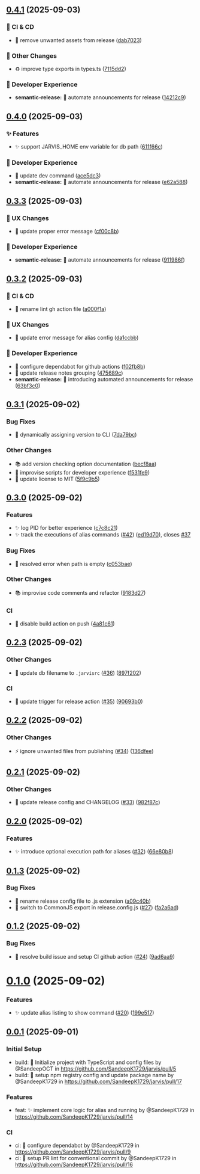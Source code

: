 ## [0.4.1](https://github.com/SandeepK1729/jarvis/compare/v0.4.0...v0.4.1) (2025-09-03)


### 🔧 CI & CD

* 🔧 remove unwanted assets from release ([dab7023](https://github.com/SandeepK1729/jarvis/commit/dab7023a75efd5ce2a42c6dd3fe26d8c3f30dc45))


### 🔧 Other Changes

* ♻️ improve type exports in types.ts ([7115dd2](https://github.com/SandeepK1729/jarvis/commit/7115dd29c34b5ef396a2ea788f808da62c19a256))


### 🔧 Developer Experience

* **semantic-release:** 🔧 automate announcements for release ([14212c9](https://github.com/SandeepK1729/jarvis/commit/14212c9414f929bccdcc41c6b6fd44243fe64549))

## [0.4.0](https://github.com/SandeepK1729/jarvis/compare/v0.3.3...v0.4.0) (2025-09-03)


### ✨ Features

* ✨ support JARVIS_HOME env variable for db path ([611f66c](https://github.com/SandeepK1729/jarvis/commit/611f66c4a2f159a51d3e43b825a829a432a1951c))


### 🔧 Developer Experience

* 🔧 update dev command ([ace5dc3](https://github.com/SandeepK1729/jarvis/commit/ace5dc3d8dd862cce6a655a89a9b827cab4e10d4))
* **semantic-release:** 🔧 automate announcements for release ([e62a588](https://github.com/SandeepK1729/jarvis/commit/e62a588039c83c4161b5a2a71057e63200f05141))

## [0.3.3](https://github.com/SandeepK1729/jarvis/compare/v0.3.2...v0.3.3) (2025-09-03)


### 🎨 UX Changes

* 💄 update proper error message ([cf00c8b](https://github.com/SandeepK1729/jarvis/commit/cf00c8b0de014bd29e5c512b41393375adc2f7c5))


### 🔧 Developer Experience

* **semantic-release:** 🔧 automate announcements for release ([911986f](https://github.com/SandeepK1729/jarvis/commit/911986f75e2705c2ca182f13913bf076b4aa393e))

## [0.3.2](https://github.com/SandeepK1729/jarvis/compare/v0.3.1...v0.3.2) (2025-09-03)


### 🔧 CI & CD

* 🔧 rename lint gh action file ([a000f1a](https://github.com/SandeepK1729/jarvis/commit/a000f1a05acc8c6f222fcdb295b69825d1ead87e))


### 🎨 UX Changes

* 💄 update error message for alias config ([da1ccbb](https://github.com/SandeepK1729/jarvis/commit/da1ccbb872cd2007fa26979fff691823b6db2163))


### 🔧 Developer Experience

* 🔧 configure dependabot for github actions ([f02fb8b](https://github.com/SandeepK1729/jarvis/commit/f02fb8bc5464b7377d032fc70b15126c96df1617))
* 🔧 update release notes grouping ([475689c](https://github.com/SandeepK1729/jarvis/commit/475689c20634e427ec5f6318edf6d296b29cb56d))
* **semantic-release:** 🔧 introducing automated announcements for release ([63bf3c0](https://github.com/SandeepK1729/jarvis/commit/63bf3c0390961ad2d6d531b536044ae0ace2c2cb))

## [0.3.1](https://github.com/SandeepK1729/jarvis/compare/v0.3.0...v0.3.1) (2025-09-02)


### Bug Fixes

* 🐛 dynamically assigning version to CLI ([7da79bc](https://github.com/SandeepK1729/jarvis/commit/7da79bc960fe4fbdc2d36db2317831a9093948f7))


### Other Changes

* 📚 add version checking option documentation ([becf8aa](https://github.com/SandeepK1729/jarvis/commit/becf8aadd150802f3a7636623252625bc43d82c5))
* 🔧 improvise scripts for developer experience ([f531fe9](https://github.com/SandeepK1729/jarvis/commit/f531fe9331360b018ee272bef070db5523801492))
* 🔧 update license to MIT ([5f9c9b5](https://github.com/SandeepK1729/jarvis/commit/5f9c9b591ae4a39413f8139e671000ab85ba1ec7))

## [0.3.0](https://github.com/SandeepK1729/jarvis/compare/v0.2.3...v0.3.0) (2025-09-02)


### Features

* ✨ log PID for better experience ([c7c8c21](https://github.com/SandeepK1729/jarvis/commit/c7c8c21f6274279a4c8f721fbfa3755fc518cc50))
* ✨ track the executions of alias commands ([#42](https://github.com/SandeepK1729/jarvis/issues/42)) ([ed19d70](https://github.com/SandeepK1729/jarvis/commit/ed19d70c45540fe206865da9143e06cd92ffb631)), closes [#37](https://github.com/SandeepK1729/jarvis/issues/37)


### Bug Fixes

* 🐛 resolved error when path is empty ([c053bae](https://github.com/SandeepK1729/jarvis/commit/c053bae23c24f5513abfde8a16a647d7be1e95a8))


### Other Changes

* 📚 improvise code comments and refactor ([9183d27](https://github.com/SandeepK1729/jarvis/commit/9183d27bbb3a5ba508cdeaeb5c174c1167931e7f))


### CI

* 🔧 disable build action on push ([4a81c61](https://github.com/SandeepK1729/jarvis/commit/4a81c61d9085d253225dc00d4564c2a7102b7a7f))

## [0.2.3](https://github.com/SandeepK1729/jarvis/compare/v0.2.2...v0.2.3) (2025-09-02)


### Other Changes

* 🔧 update db filename to `.jarvisrc` ([#36](https://github.com/SandeepK1729/jarvis/issues/36)) ([897f202](https://github.com/SandeepK1729/jarvis/commit/897f202844ed1a703954cf6c387b89c286257bc6))


### CI

* 🔧 update trigger for release action ([#35](https://github.com/SandeepK1729/jarvis/issues/35)) ([90693b0](https://github.com/SandeepK1729/jarvis/commit/90693b064dc281cdaab1ab27b6404b342e73555a))

## [0.2.2](https://github.com/SandeepK1729/jarvis/compare/v0.2.1...v0.2.2) (2025-09-02)


### Other Changes

* ⚡ ignore unwanted files from publishing ([#34](https://github.com/SandeepK1729/jarvis/issues/34)) ([136dfee](https://github.com/SandeepK1729/jarvis/commit/136dfee4f9702c1bae2a3c75b2a47a85122afe6c))

## [0.2.1](https://github.com/SandeepK1729/jarvis/compare/v0.2.0...v0.2.1) (2025-09-02)


### Other Changes

* 🔧 update release config and CHANGELOG ([#33](https://github.com/SandeepK1729/jarvis/issues/33)) ([982f87c](https://github.com/SandeepK1729/jarvis/commit/982f87caeb04ca3b6e2528d2b5438bcbc357f953))

## [0.2.0](https://github.com/SandeepK1729/jarvis/compare/v0.1.3...v0.2.0) (2025-09-02)


### Features

* ✨ introduce optional execution path for aliases ([#32](https://github.com/SandeepK1729/jarvis/issues/32)) ([66e80b8](https://github.com/SandeepK1729/jarvis/commit/66e80b8475f9a2313e9bdf7754e257c5f24261bc))

## [0.1.3](https://github.com/SandeepK1729/jarvis/compare/v0.1.2...v0.1.3) (2025-09-02)


### Bug Fixes

* 🐛 rename release config file to .js extension ([a09c40b](https://github.com/SandeepK1729/jarvis/commit/a09c40b9d742dbf1a1e6d5ee826ff16402cf7c2d))
* 🐛 switch to CommonJS export in release.config.js ([#27](https://github.com/SandeepK1729/jarvis/issues/27)) ([fa2a6ad](https://github.com/SandeepK1729/jarvis/commit/fa2a6ad4ef284f08d8f47bca1142af7809b56cfa))

## [0.1.2](https://github.com/SandeepK1729/jarvis/compare/v0.1.1...v0.1.2) (2025-09-02)


### Bug Fixes

* 🐛 resolve build issue and setup CI github action  ([#24](https://github.com/SandeepK1729/jarvis/issues/24)) ([9ad6aa9](https://github.com/SandeepK1729/jarvis/commit/9ad6aa955e43fff280bd5a71511a19b46c7e8149))

# [0.1.0](https://github.com/SandeepK1729/jarvis/compare/v0.0.1...v0.1.0) (2025-09-02)


### Features

* ✨ update alias listing to show command ([#20](https://github.com/SandeepK1729/jarvis/issues/20)) ([199e517](https://github.com/SandeepK1729/jarvis/commit/199e517b705fa128ea3d9ae7e0b26f3e50a24aaf))

## [0.0.1](https://github.com/SandeepK1729/jarvis/releases/tag/v0.0.1) (2025-09-01)

### Initial Setup

* build: 🔧 Initialize project with TypeScript and config files by @SandeepOCT in https://github.com/SandeepK1729/jarvis/pull/5
* build: 🔧 setup npm registry config and update package name by @SandeepK1729 in https://github.com/SandeepK1729/jarvis/pull/17

### Features

* feat: ✨ implement core logic for alias and running by @SandeepK1729 in https://github.com/SandeepK1729/jarvis/pull/14

### CI

* ci: 🔧 configure dependabot by @SandeepK1729 in https://github.com/SandeepK1729/jarvis/pull/9
* ci: 🔧 setup PR lint for conventional commit by @SandeepK1729 in https://github.com/SandeepK1729/jarvis/pull/16

